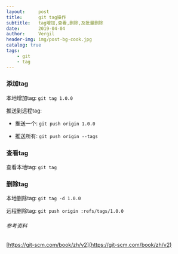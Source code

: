 ```yaml
---
layout:     post
title:      git tag操作
subtitle:   tag增加,查看,删除,及批量删除
date:       2019-04-04
author:     Vergil
header-img: img/post-bg-cook.jpg
catalog: true
tags:
    - git
    - tag
---
```


### 添加tag

本地增加tag: `git tag 1.0.0`

推送到远程tag: 

- 推送一个: `git push origin 1.0.0`

- 推送所有: `git push origin --tags`

### 查看tag

查看本地tag: `git tag` 

### 删除tag

本地删除tag: `git tag -d 1.0.0`

远程删除tag: `git push origin :refs/tags/1.0.0`


###### 参考资料

[https://git-scm.com/book/zh/v2](https://git-scm.com/book/zh/v2)